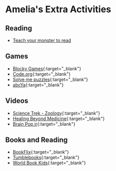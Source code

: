 # Amelia's Extra Activities

## Reading
 - [Teach your monster to read](https://www.teachyourmonstertoread.com/u/5427836)

## Games
  - [Blocky Games](https://blockly.games/){:target="_blank"}
  - [Code.org](https://studio.code.org/sections/TCRHJH){:target="_blank"}
  - [Solve me puzzles](https://solveme.edc.org/){:target="_blank"}
  - [abcYa](https://www.abcya.com/grades/1){:target="_blank"}
  
  
## Videos
  - [Science Trek - Zoology](https://www.pbslearningmedia.org/resource/65945170-6462-496d-ad00-3909b4f585af/zoology-science-trek/){:target="_blank"}
  - [Healing Beyond Medicine](https://www.pbs.org/video/kvie-viewfinder-healing-beyond-medicine/){:target="_blank"}
  - [Brain Pop jr](https://jr.brainpop.com/){:target="_blank"}

## Books and Reading
  - [BookFlix](https://classroom.google.com/c/NjU1NjIwMTk5ODla/a/NTgzOTg4MjIwODda/details){:target="_blank"}
  - [Tumblebooks](https://classroom.google.com/c/NjU1NjIwMTk5ODla/a/NTgzNTc4MzY1NDFa/details){:target="_blank"}
  - [World Book Kids](https://classroom.google.com/c/NjU1NjIwMTk5ODla/a/NTgzOTg4MjIxMzFa/details){:target="_blank"}
  
